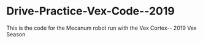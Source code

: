 # Drive-Practice-Vex-Code--2019
This is the code for the Mecanum robot run with the Vex Cortex-- 2019 Vex Season
